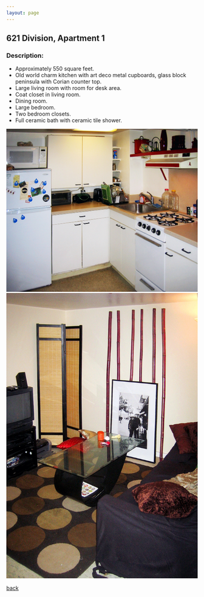 ```yaml
---
layout: page
---
```


## 621 Division, Apartment 1
### Description:

* Approximately 550 square feet.
* Old world charm kitchen with art deco metal cupboards, glass block peninsula with Corian counter top.
* Large living room with room for desk area.
* Coat closet in living room.
* Dining room.
* Large bedroom.
* Two bedroom closets.
* Full ceramic bath with ceramic tile shower.

![](/assets/images/621division/621apt5pic1.jpg)
![](/assets/images/621division/621apt5pic2.jpg)

[back](/)
